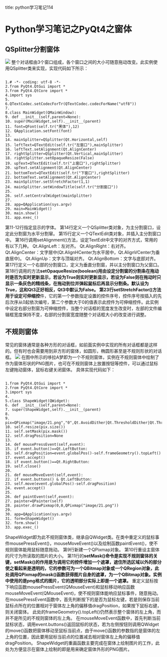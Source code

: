 title: python学习笔记114 

#  Python学习笔记之PyQt4之窗体 
##  QSplitter分割窗体 
![](/data/dokuwiki/python/pasted/20160317-105222.png)
整个对话框由3个窗口组成，各个窗口之间的大小可随意拖动改变。此实例使用QSplitter类来实现，实现代码如下所示：
```

1.# -*- coding: utf-8 -*-
2.from PyQt4.QtGui import *
3.from PyQt4.QtCore import *
4.import sys
5.
6.QTextCodec.setCodecForTr(QTextCodec.codecForName("utf8"))
7.
8.class MainWidget(QMainWindow):
9. def __init__(self,parent=None):
10. super(MainWidget,self).__init__(parent)
11. font=QFont(self.tr("黑体"),12)
12. QApplication.setFont(font)
13.
14. mainSplitter=QSplitter(Qt.Horizontal,self)
15. leftText=QTextEdit(self.tr("左窗口"),mainSplitter)
16. leftText.setAlignment(Qt.AlignCenter)
17. rightSplitter=QSplitter(Qt.Vertical,mainSplitter)
18. rightSplitter.setOpaqueResize(False)
19. upText=QTextEdit(self.tr("上窗口"),rightSplitter)
20. upText.setAlignment(Qt.AlignCenter)
21. bottomText=QTextEdit(self.tr("下窗口"),rightSplitter)
22. bottomText.setAlignment(Qt.AlignCenter)
23. mainSplitter.setStretchFactor(1,1)
24. mainSplitter.setWindowTitle(self.tr("分割窗口"))
25.
26. self.setCentralWidget(mainSplitter)
27.
28. app=QApplication(sys.argv)
29. main=MainWidget()
30. main.show()
31. app.exec_()

```
第11-12行指定显示的字体。
第14行定义一个QSplitter类对象，为主分割窗口，设定此分割窗为水平分割窜。
第15行定义一个QTextEdit类对象，并插入主分割窗口中。
第16行调用setAlignment()方法，设定TextEdit中文字的对齐方式，常用的有以下几种。
Qt.AlignLeft：左对齐。
Qt.AlignRight：右对齐。
Qt.AlignCenter：文字居中(Qt.AlignHCenter为水平居中，Qt.AlignVCenter为垂直居中)。
Qt.AlignUp：文字与顶端对齐。
Qt.AlignBottom：文字与底部对齐。
第17行定义一个右部的分割窗口，定义为垂直分割窗，并以主分割窗口为父窗口。
第18行调用的方法**setOpaqueResize(boolean)用由设定分割窗的分割条在拖动时是否为实时更新显示，若设为True则实时更新显示，**若设为False则在拖动时只显示一条灰色的精线条，在拖动到位并弹起鼠标后再显示分割条。默认设为True，这和Qt3正好相反，Qt3中默认为False。
第23行**setStretchFactor()方法用于设定可伸缩控**件，它的第一个参数指定设置的控件序号，控件序号按插入的先后次序从0起依次编号，第二个参数大于0的值表示此控件为可伸缩控件。此实例中设定右部分割窗为可伸缩控件，当整个对话框的宽度发生改变时，左部的文件编辑框宽度保持不变，右部的分割窗宽度随整个对话框大小的改变进行调整。
##  不规则窗体 
常见的窗体通常是各种方形的对话框，如前面实例中实现的所有对话框都是这样的。但有时也会需要用到非方形的窗体，如圆形，椭圆形甚至是不规则形状的对话框。
![](/data/dokuwiki/python/pasted/20160317-102629.png)
在图中所示的哆拉A梦即为一个不规则窗体，实例在不规则窗体中绘制了作为窗体形状的PNG图片，也可在不规则窗体上放置按钮等控件，可以通过鼠标左键拖动窗体，鼠标右键关闭窗体。
具体实现代码如下：
```

1.from PyQt4.QtGui import *
2.from PyQt4.QtCore import *
3.import sys
4.
5.class ShapeWidget(QWidget):
6. def __init__(self,parent=None):
7. super(ShapeWidget,self).__init__(parent)
8.
9. pix=QPixmap("image/21.png","0",Qt.AvoidDither|Qt.ThresholdDither|Qt.ThresholdAlphaDither)
10. self.resize(pix.size())
11. self.setMask(pix.mask())
12. self.dragPosition=None
13.
14. def mousePressEvent(self,event):
15. if event.button()==Qt.LeftButton:
16. self.dragPosition=event.globalPos()-self.frameGeometry().topLeft()
17. event.accept()
18. if event.button()==Qt.RightButton:
19. self.close()
20.
21. def mouseMoveEvent(self,event):
22. if event.buttons() & Qt.LeftButton:
23. self.move(event.globalPos()-self.dragPosition)
24. event.accept()
25.
26. def paintEvent(self,event):
27. painter=QPainter(self)
28. painter.drawPixmap(0,0,QPixmap("image/21.png"))
29.
30. app=QApplication(sys.argv)
31. form=ShapeWidget()
32. form.show()
33. app.exec_()

```
ShapeWidget即为此不规则窗体类，继承自QWidget类。在类中重定义的鼠标事件mousePressEvent()，mouseMoveEvent()以及绘制函数paintEvent()，使不规则窗体能用鼠标随意拖动。
第9行新建一个QPixmap对象。
第10行重设主窗体的尺寸为所读取的图片的大小。
第11行的**setMask()命令是实现不规则窗体的关键，setMask()的作用是为调用它的控件增加一个遮罩，遮住所选区域以外的部分使之看起来是透明的，它的参数可为一个QBitmap对象或一个QRegion对象，此处调用QPixmap的mask()函数获得图片自身的遮罩，为一个QBitmap对象。实例中使用的是png格式的图片，它的透明部分实际上即是一个遮罩。**
重定义鼠标按下响应函数mousePressEvent(QMouseEvent)和鼠标移动响应函数mouseMoveEvent(QMouseEvent)，使不规则窗体能响应鼠标事件，随意拖动。
在mousePressEvent函数中，首先判断按下的是否为鼠标左键，若是则保存当前鼠标点所在的位置相对于窗体左上角的偏移值dragPosition，如果按下鼠标右键，则关闭窗体。
此处的frameGeometry().topLeft()仍然表示整个窗体的左上角，而并不是所见的不规则窗体的左上角。
在mouseMoveEvent函数中，首先判断当前鼠标状态，调用event.buttons()返回鼠标的状态，若为左侧按钮则调用QWidget的move()函数把窗体移动至鼠标当前点，由于move()函数的参数指的是窗体的左上角的位置，因此要用鼠标当前点的位置减去相对窗体左上角的偏移值dragPosition。
ShapeWidget的重画函数主要完成在窗体上绘制图片的工作，此处为方便显示在窗体上绘制的即是用来确定窗体外形的PNG图片。